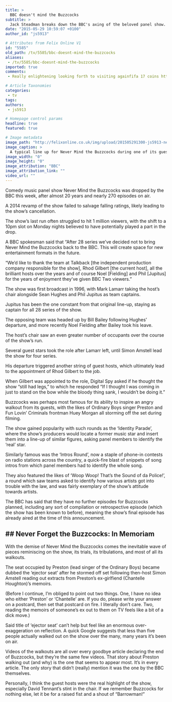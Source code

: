```yaml
---
title: >
  BBC doesn't mind the Buzzcocks
subtitle: >
  Jack Steadman breaks down the BBC's axing of the beloved panel show.
date: "2015-05-29 10:59:07 +0100"
author_id: "js5913"

# Attributes from Felix Online V1
id: "5585"
old_path: /tv/5585/bbc-doesnt-mind-the-buzzcocks
aliases:
 - /tv/5585/bbc-doesnt-mind-the-buzzcocks
imported: true
comments:
 - Really enlightening looking forth to visiting againfifa 17 coins httpcaddronescombloghtmanid2FAE8A0510864782982300647BF4700D

# Article Taxonomies
categories:
 - tv
tags:
authors:
 - js5913

# Homepage control params
headline: true
featured: true

# Image metadata
image_path: "http://felixonline.co.uk/img/upload/201505291300-js5913-never-mind.jpg"
image_caption: >
  A typical line up for Never Mind the Buzzcocks during one of its guest host phases. I know who some of hese people are, honest.
image_width: "0"
image_height: "0"
image_attribution: "BBC"
image_attribution_link: ""
video_url: ""
---
```


Comedy music panel show Never Mind the Buzzcocks was dropped by the BBC this week, after almost 20 years and nearly 270 episodes on air.

A 2014 revamp of the show failed to salvage falling ratings, likely leading to the show’s cancellation.

The show’s last run often struggled to hit 1 million viewers, with the shift to a 10pm slot on Monday nights believed to have potentially played a part in the drop.

A BBC spokesman said that “After 28 series we’ve decided not to bring Never Mind the Buzzcocks back to the BBC. This will create space for new entertainment formats in the future.

“We’d like to thank the team at Talkback [the independent production company responsible for the show], Rhod Gilbert [the current host], all the brilliant hosts over the years and of course Noel [Fielding] and Phil [Jupitus] for the years of enjoyment they’ve given BBC Two viewers.”

The show was first broadcast in 1996, with Mark Lamarr taking the host’s chair alongside Sean Hughes and Phil Jupitus as team captains.

Jupitus has been the one constant from that original line-up, staying as captain for all 28 series of the show.

The opposing team was headed up by Bill Bailey following Hughes’ departure, and more recently Noel Fielding after Bailey took his leave.

The host’s chair saw an even greater number of occupants over the course of the show’s run.

Several guest stars took the role after Lamarr left, until Simon Amstell lead the show for four series.

His departure triggered another string of guest hosts, which ultimately lead to the appointment of Rhod Gilbert to the job.

When Gilbert was appointed to the role, Digital Spy asked if he thought the show “still had legs,” to which he responded “If I thought I was coming in just to stand on the bow while the bloody thing sank, I wouldn’t be doing it.”

Buzzcocks was perhaps most famous for its ability to inspire an angry walkout from its guests, with the likes of Ordinary Boys singer Preston and Fun Lovin’ Criminals frontman Huey Morgan all storming off the set during filming.

The show gained popularity with such rounds as the ‘Identity Parade’, where the show’s producers would locate a former music star and insert them into a line-up of similar figures, asking panel members to identify the ‘real’ star.

Similarly famous was the ‘Intros Round’, now a staple of phone-in contests on radio stations across the country, a quick-fire blast of snippets of song intros from which panel members had to identify the whole song.

They also featured the likes of ‘Woop Woop! That’s the Sound of da Police!’, a round which saw teams asked to identify how various artists got into trouble with the law, and was fairly exemplary of the show’s attitude towards artists.

The BBC has said that they have no further episodes for Buzzcocks planned, including any sort of compilation or retrospective episode (which the show has been known to before), meaning the show’s final episode has already aired at the time of this announcement.
## ## Never Forget the Buzzcocks: In Memoriam
With the demise of Never Mind the Buzzcocks comes the inevitable wave of pieces reminiscing on the show, its trials, its tribulations, and most of all its walkouts.

The seat occupied by Preston (lead singer of the Ordinary Boys) became dubbed the ‘ejector seat’ after he stormed off set following then-host Simon Amstell reading out extracts from Preston’s ex-girlfiend (Chantelle Houghton)’s memoirs.

(Before I continue, I’m obliged to point out two things. One, I have no idea who either ‘Preston’ or ‘Chantelle’ are. If you do, please write your answer on a postcard, then set that postcard on fire. I literally don’t care. Two, reading the memoirs of someone’s ex out to them on TV feels like a bit of a dick move.)

Said title of ‘ejector seat’ can’t help but feel like an enormous over-exaggeration on reflection. A quick Google suggests that less than five people actually walked out on the show over the many, many years it’s been on air.

Videos of the walkouts are all over every goodbye article declaring the end of Buzzcocks, but they’re the same few videos. That story about Preston walking out (and why) is the one that seems to appear most. It’s in every article. The only story that didn’t (really) mention it was the one by the BBC themselves.

Personally, I think the guest hosts were the real highlight of the show, especially David Tennant’s stint in the chair. If we remember Buzzcocks for nothing else, let it be for a raised fist and a shout of “Barrowman!”
